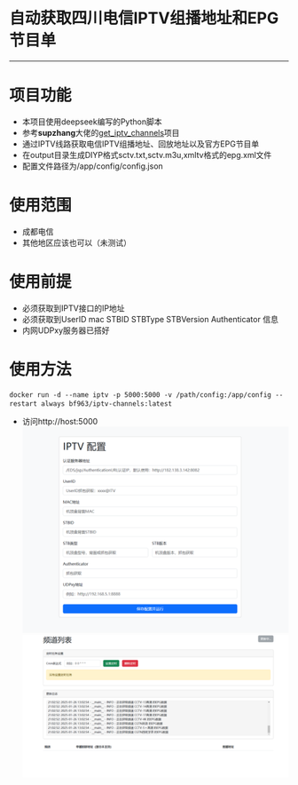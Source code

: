 # 自动获取四川电信IPTV组播地址和EPG节目单
---
# 项目功能

- 本项目使用deepseek编写的Python脚本
- 参考**supzhang**大佬的[get_iptv_channels](https://github.com/supzhang/get_iptv_channels)项目
- 通过IPTV线路获取电信IPTV组播地址、回放地址以及官方EPG节目单
- 在output目录生成DIYP格式sctv.txt,sctv.m3u,xmltv格式的epg.xml文件
- 配置文件路径为/app/config/config.json

# 使用范围
- 成都电信
- 其他地区应该也可以（未测试）

# 使用前提
- 必须获取到IPTV接口的IP地址
- 必须获取到UserID mac STBID STBType STBVersion Authenticator 信息
- 内网UDPxy服务器已搭好

# 使用方法
    docker run -d --name iptv -p 5000:5000 -v /path/config:/app/config --restart always bf963/iptv-channels:latest

- 访问http://host:5000
![alt text](config.png)
![alt text](channels.png)